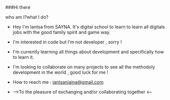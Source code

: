 ###Hi there 

who am I?what I do?
- Hey I'm Iantsa from SAYNA. It's digital school to learn to learn all digitals jobs with the good family spirit and game way.
- I'm interested in code but I'm not developer , sorry !
- I'm currently learning all things about development and specifically how to learn it.
- I'm looking to collaborate on many projects to see all the methodoly development in the world , good luck for me !
- How to reach me : iantsaniaina@gmail.com

- -->To the pleasure of exchanging and/or collaborating together <--
